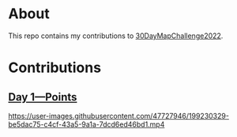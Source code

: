 # About

This repo contains my contributions to [30DayMapChallenge2022](https://30daymapchallenge.com/).

# Contributions

## [Day 1—Points](R/day_1_points)

https://user-images.githubusercontent.com/47727946/199230329-be5dac75-c4cf-43a5-9a1a-7dcd6ed46bd1.mp4

